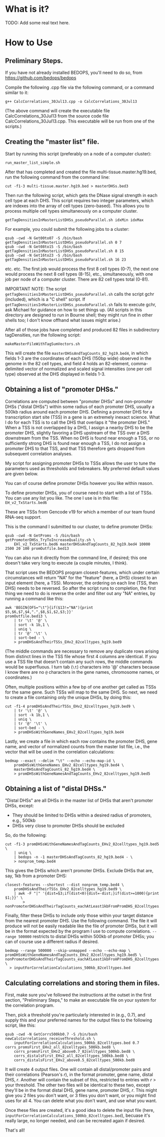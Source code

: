 # What is it?

TODO: Add some real text here.

# How to Use

## Preliminary Steps.

If you have not already installed BEDOPS, you'll need to do so, from
<https://github.com/bedops/bedops>

Compile the following .cpp file via the following command, or a command similar
to it:

    g++ CalcCorrelations_30Jul13.cpp -o CalcCorrelations_30Jul13

(The above command will create the executable file CalcCorrelations_30Jul13 from
the source code file CalcCorrelations_30Jul13.cpp. This executable will be run
from one of the scripts.)


## Creating the "master list" file.

Start by running this script (preferably on a node of a computer cluster):

    run_master_list_simple.sh

After that has completed and created the file multi-tissue.master.hg19.bed, run
the following command from the command line:

    cut -f1-3 multi-tissue.master.hg19.bed > masterDHSs.bed3

Then run the following script, which gets the DNase signal strength in each cell
type at each DHS. This script requires two integer parameters, which are indexes
into the array of cell types (zero-based). This allows you to process multiple
cell types simultaneously on a computer cluster.

    getTagDensitiesInMasterListDHSs_pseudoParallel.sh idxMin idxMax

For example, you could submit the following jobs to a cluster:

    qsub -cwd -N Get00to07 -S /bin/bash getTagDensitiesInMasterListDHSs_pseudoParallel.sh 0 7
    qsub -cwd -N Get08to15 -S /bin/bash getTagDensitiesInMasterListDHSs_pseudoParallel.sh 8 15
    qsub -cwd -N Get16to23 -S /bin/bash getTagDensitiesInMasterListDHSs_pseudoParallel.sh 16 23

etc. etc. The first job would process the first 8 cell types (0-7), the next one
would process the next 8 cell types (8-15), etc., simultaneously, with one job
per node of a computer cluster. There are 82 cell types total (0-81).

IMPORTANT NOTE:  The script `getTagDensitiesInMasterListDHSs_pseudoParallel.sh`
calls the script gchr (included), which is a "C shell" script. If
`getTagDensitiesInMasterListDHSs_pseudoParallel.sh` fails to execute gchr, ask
Michael for guidance on how to set things up. (All scripts in this directory are
designed to run in Bourne shell; they might run fine in other shells too; I
don't know offhand what issues might arise.)

After all of those jobs have completed and produced 82 files in subdirectory
tagDensities, run the following script:

    makeMasterFileWithTagSumVectors.sh

This will create the file `masterDHSsAndTagCounts_82_hg19.bed4`, in which fields
1-3 are the coordinates of each DHS (150bp wide) observed in the genome in the
82 cell types, and field 4 holds an 82-element, comma-delimited vector of
normalized and scaled signal intensities (one per cell type) observed at the DHS
displayed in fields 1-3.


## Obtaining a list of "promoter DHSs."

Correlations are computed between "promoter DHSs" and non-promoter DHSs ("distal
DHSs") within some radius of each promoter DHS, usually a 500kb radius around
each promoter DHS. Defining a promoter DHS for a transcription start site (TSS)
in a gene is an extremely inexact science. What I do for each TSS is to call the
DHS that overlaps it "the promoter DHS."  When a TSS is not overlapped by a DHS,
I assign a nearby DHS to be the promoter DHS, slightly favoring a DHS upstream
of the TSS over a DHS downstream from the TSS. When no DHS is found near enough
a TSS, or no sufficiently strong DHS is found near enough a TSS, I do not assign
a promoter DHS to that TSS, and that TSS therefore gets dropped from subsequent
correlation analyses.


My script for assigning promoter DHSs to TSSs allows the user to tune the
parameters used as thresholds and tiebreakers. My preferred default values are
given below.

You can of course define promoter DHSs however you like within reason.

To define promoter DHSs, you of course need to start with a list of TSSs. You
can use any list you like. The one I use is in this file: `EH_v2_TxStarts.bed6`

These are TSSs from Gencode v19 for which a member of our team found RNA-seq
support.

This is the command I submitted to our cluster, to define promoter DHSs:

    qsub -cwd -N GetProms -S /bin/bash getPromoterDHSs_TryToIncreaseQuality.sh \
        EHl_v2_TxStarts.bed6 masterDHSsAndTagCounts_82_hg19.bed4 10000 2500 20 100 promOutfile.bed13

You can also run it directly from the command line, if desired; this one doesn't
take very long to execute (a couple minutes, I think).

That script uses the BEDOPS program closest-features, which under certain
circumstances will return "NA" for the "feature" (here, a DHS) closest to an
input element (here, a TSS). Moreover, the ordering on each line (TSS, then DHS)
needs to be reversed. So after the script runs to completion, the first thing we
need to do is reverse the order and filter out any "NA" entries, by running a
command like this:

    awk 'BEGIN{OFS="\t"}{if($13!="NA"){print $5,$6,$7,$4,".",$8,$1,$2,$3;}}'
    promOutfile.bed13 \
        | tr '\t' '@' \
        | sort -k 1b,1 \
        | uniq \
        | tr '@' '\t' \
        | sort-bed - \
        > promDHSsAndTheirTSSs_EHv2_82celltypes_hg19.bed9

(The middle commands are necessary to remove any duplicate rows arising from
distinct lines in the TSS file whose first 4 columns are identical. If you use a
TSS file that doesn't contain any such rows, the middle commands would be
superfluous. I turn tab (`\t`) characters into '@' characters because I know
there are no `@` characters in the gene names, chromosome names, or
coordinates.)

Often, multiple positions within a few bp of one another get called as TSSs for
the same gene. Such TSSs will map to the same DHS. So next, we need to create a
file containing only the unique DHSs, by doing this:

    cut -f1-4 promDHSsAndTheirTSSs_EHv2_82celltypes_hg19.bed9 \
        | tr '\t' '@' \
        | sort -k 1b,1 \
        | uniq \
        | tr '@' '\t' \
        | sort-bed - \
        > promDHSsWithGeneNames_EHv2_82celltypes_hg19.bed4

Lastly, we create a file in which each row contains the promoter DHS, gene name,
and vector of normalized counts from the master list file, i.e., the vector that
will be used in the correlation calculations:

    bedmap --exact --delim "\t" --echo --echo-map-id \
        promDHSsWithGeneNames_EHv2_82celltypes_hg19.bed4 \
        masterDHSsAndTagCounts_82_hg19.bed4 \
        > promDHSsWithGeneNamesAndTagCounts_EHv2_82celltypes_hg19.bed5

## Obtaining a list of "distal DHSs."

"Distal DHSs" are all DHSs in the master list of DHSs that aren't promoter DHSs,
except:

* They should be limited to DHSs within a desired radius of promoters, e.g.,
  500kb
* DHSs very close to promoter DHSs should be excluded

So, do the following:

    cut -f1-3 promDHSsWithGeneNamesAndTagCounts_EHv2_82celltypes_hg19.bed5 \
        | uniq \
        | bedops -n -1 masterDHSsAndTagCounts_82_hg19.bed4 - \
        > nonprom_temp.bed4

This gives the DHSs which aren't promoter DHSs. Exclude DHSs that are, say, 1kb
from a promoter DHS:

    closest-features --shortest --dist nonprom_temp.bed4 \
        promDHSsAndTheirTSSs_EHv2_82celltypes_hg19.bed9 \
        | awk -F "|" '{dist=$3;if(dist<0){dist=-dist;}if(dist>=1000){print $1;}}' \
            > nonPromoterDHSsAndTheirTagCounts_eachAtLeast1kbFromPromDHS_82celltypes.bed4

Finally, filter these DHSs to include only those within your target distance
from the nearest promoter DHS. Use the following command. The file it will
produce will not be easily readable like the file of promoter DHSs, but it will
be in the format expected by the program I use to compute correlations.
`--range 500000` restricts to distal DHSs within 500kb of promoter DHSs; you can
of course use a different radius if desired.

    bedmap --range 500000 --skip-unmapped --echo --echo-map \
    promDHSsWithGeneNamesAndTagCounts_EHv2_82celltypes_hg19.bed5 \
    nonPromoterDHSsAndTheirTagCounts_eachAtLeast1kbFromPromDHS_82celltypes.bed4 \
      > inputForCorrelationCalculations_500kb_82celltypes.bed


## Calculating correlations and storing them in files.

First, make sure you've followed the instructions at the outset in the first
section, "Preliminary Steps," to make an executable file on your system for the
correlation program.

Then, pick a threshold you're particularly interested in (e.g., 0.7), and supply
this and your preferred names for the output files to the following script, like
this:

    qsub -cwd -N GetCorrs500kb0.7 -S /bin/bash newCalcCorrelations_receiveThreshold.sh \
        inputForCorrelationCalculations_500kb_82celltypes.bed 0.7 corrs_promsFirst_EHv2_all_82celltypes_500kb.bed8 \
        corrs_promsFirst_EHv2_above0.7_82celltypes_500kb.bed8 \
        corrs_distalsFirst_EHv2_all_82celltypes_500kb.bed8 \
        corrs_distalsFirst_EHv2_above0.5_82celltypes_500kb.bed8

It will create 4 output files. One will contain all distal/promoter pairs and
their correlations (Pearson's _r_), in the format promoter, gene name, distal
DHS, _r_. Another will contain the subset of this, restricted to entries with
_r_ > your threshold. The other two files will be identical to these two, except
they'll be in the format distal DHS, gene name, promoter DHS, _r_. This might
give you 2 files you don't want, or 3 files you don't want, or you might find
uses for all 4. You can delete what you don't want, and use what you want.

Once these files are created, it's a good idea to delete the input file (here,
`inputForCorrelationCalculations_500kb_82celltypes.bed`), becuase it's really
large, no longer needed, and can be recreated again if desired.

That's all!
